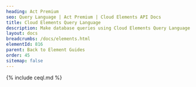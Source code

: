 ```yaml
---
heading: Act Premium
seo: Query Language | Act Premium | Cloud Elements API Docs
title: Cloud Elements Query Language
description: Make database queries using Cloud Elements Query Language.
layout: docs
breadcrumbs: /docs/elements.html
elementId: 816
parent: Back to Element Guides
order: 45
sitemap: false
---
```


{% include ceql.md %}
